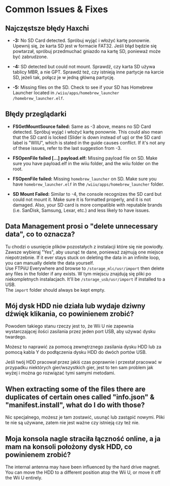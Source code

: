 # Common Issues & Fixes

## Najczęstsze błędy Haxchi

- **-3:** No SD Card detected. Spróbuj wyjąć i włożyć kartę ponownie. Upewnij się, że karta SD jest w formacie FAT32. Jeśli błąd będzie się powtarzał, spróbuj przedmuchać gniazdo na kartę SD, ponieważ może być zabrudzone.

- **-4:** SD detected but could not mount. Sprawdź, czy karta SD używa tablicy MBR, a nie GPT. Sprawdź też, czy istnieją inne partycje na karcie SD, jeżeli tak, połącz je w jedną główną partycję.

- **-5:** Missing files on the SD. Check to see if your SD has Homebrew Launcher located in <code>/wiiu<wbr>/apps<wbr>/homebrew_launcher<wbr>/homebrew_launcher.elf</code>.

## Błędy przeglądarki

- **FSGetMountSource failed:** Same as -3 above, means no SD Card detected. Spróbuj wyjąć i włożyć kartę ponownie. This could also mean that the SD card is locked (Slider is down instead of up) or the SD card label is "WIIU", which is stated in the guide causes conflict. If it's not any of these issues, refer to the last suggestion from -3.

- **FSOpenFile failed [...] payload.elf:** Missing payload file on SD. Make sure you have payload.elf in the wiiu folder, and the wiiu folder on the root.

- **FSOpenFile failed:** Missing `homebrew_launcher` on SD. Make sure you have `homebrew_launcher.elf` in the <code>/wiiu<wbr>/apps<wbr>/homebrew_launcher</code> folder.

- **SD Mount Failed:** Similar to -4, the console recognizes the SD card but could not mount it. Make sure it is formatted properly, and it is not damaged. Also, your SD card is more compatible with reputable brands (i.e. SanDisk, Samsung, Lexar, etc.) and less likely to have issues.

## Data Management prosi o "delete unnecessary data", co to oznacza?

Tu chodzi o usunięcie plików pozostałych z instalacji które się nie powiodły. Zawsze wybieraj "Yes", aby usunąć te dane, ponieważ zajmują one miejsce niepotrzebnie.
If it ever stays stuck on deleting the data in an infinite loop, you can manually delete the data yourself.\
Use FTPiiU Everywhere and browse to `/storage_mlc/usr/import` then delete any files in the folder if any exists. W tym miejscu znajdują się pliki po niekompletnych instalacjach. It'll be `/storage_usb/usr/import` if installed to a USB.\
The `import` folder should always be kept empty.

## Mój dysk HDD nie działa lub wydaje dziwny dźwięk klikania, co powinienem zrobić?

Powodem takiego stanu rzeczy jest to, że Wii U nie zapewnia wystarczającej ilości zasilania przez jeden port USB, aby używać dysku twardego.

Możesz to naprawić za pomocą zewnętrznego zasilania dysku HDD lub za pomocą kabla Y do podłączenia dysku HDD do dwóch portów USB.

Jeśli twój HDD pracował przez jakiś czas poprawnie i przestał pracować w przypadku niektórych gier/wszystkich gier, jest to ten sam problem jak wyżej i można go rozwiązać tymi samymi metodami.

## When extracting some of the files there are duplicates of certain ones called "info.json" & "manifest.install", what do I do with those?

Nic specjalnego, możesz je tam zostawić, usunąć lub zastąpić nowymi. Pliki te nie są używane, zatem nie jest ważne czy istnieją czy też nie.

## Moja konsola nagle straciła łączność online, a ja mam na konsoli położony dysk HDD, co powinienem zrobić?

The internal antenna may have been influenced by the hard drive magnet.\
You can move the HDD to a different position atop the Wii U, or move it off the Wii U entirely.
